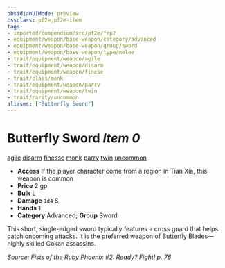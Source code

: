```yaml
---
obsidianUIMode: preview
cssclass: pf2e,pf2e-item
tags:
- imported/compendium/src/pf2e/frp2
- equipment/weapon/base-weapon/category/advanced
- equipment/weapon/base-weapon/group/sword
- equipment/weapon/base-weapon/type/melee
- trait/equipment/weapon/agile
- trait/equipment/weapon/disarm
- trait/equipment/weapon/finese
- trait/class/monk
- trait/equipment/weapon/parry
- trait/equipment/weapon/twin
- trait/rarity/uncommon
aliases: ["Butterfly Sword"]
---
```

# Butterfly Sword *Item 0*  
[agile](agile.md)  [disarm](rules/traits/disarm.md)  [finesse](finesse.md)  [monk](rules/traits/monk.md)  [parry](parry.md)  [twin](twin.md)  [uncommon](uncommon.md)  

- **Access** If the player character come from a region in Tian Xia, this weapon is common
- **Price** 2 gp
- **Bulk** L
- **Damage** `1d4` S
- **Hands** 1
- **Category** Advanced; **Group** Sword 

This short, single-edged sword typically features a cross guard that helps catch oncoming attacks. It is the preferred weapon of Butterfly Blades—highly skilled Gokan assassins.

*Source: Fists of the Ruby Phoenix #2: Ready? Fight! p. 76*